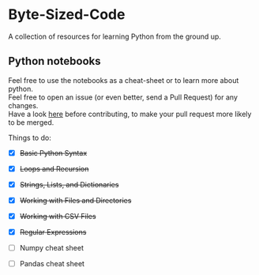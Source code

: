 # Byte-Sized-Code
A collection of resources for learning Python from the ground up.

## Python notebooks
Feel free to use the notebooks as a cheat-sheet or to learn more about python.  
Feel free to open an issue (or even better, send a Pull Request) for any changes.  
Have a look [here](https://github.com/aceking007/Byte-Sized-Code/blob/master/CONTRIBUTING.md) before contributing, to make your pull request more likely to be merged.

Things to do:  
- [x] ~~Basic Python Syntax~~
- [x] ~~Loops and Recursion~~
- [x] ~~Strings, Lists, and Dictionaries~~
- [x] ~~Working with Files and Directories~~
- [x] ~~Working with CSV Files~~
- [x] ~~Regular Expressions~~
- [ ] Numpy cheat sheet
- [ ] Pandas cheat sheet

